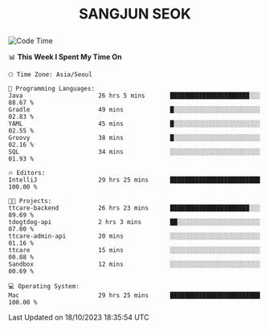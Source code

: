 <h1>
 <p align="center">
   SANGJUN SEOK
 </p>
</h1>

<!--START_SECTION:waka-->
![Code Time](http://img.shields.io/badge/Code%20Time-2%2C898%20hrs%2019%20mins-blue)

📊 **This Week I Spent My Time On** 

```text
🕑︎ Time Zone: Asia/Seoul

💬 Programming Languages: 
Java                     26 hrs 5 mins       ██████████████████████░░░   88.67 % 
Gradle                   49 mins             █░░░░░░░░░░░░░░░░░░░░░░░░   02.83 % 
YAML                     45 mins             █░░░░░░░░░░░░░░░░░░░░░░░░   02.55 % 
Groovy                   38 mins             █░░░░░░░░░░░░░░░░░░░░░░░░   02.16 % 
SQL                      34 mins             ░░░░░░░░░░░░░░░░░░░░░░░░░   01.93 % 

🔥 Editors: 
IntelliJ                 29 hrs 25 mins      █████████████████████████   100.00 % 

🐱‍💻 Projects: 
ttcare-backend           26 hrs 23 mins      ██████████████████████░░░   89.69 % 
tdogtdog-api             2 hrs 3 mins        ██░░░░░░░░░░░░░░░░░░░░░░░   07.00 % 
ttcare-admin-api         20 mins             ░░░░░░░░░░░░░░░░░░░░░░░░░   01.16 % 
ttcare                   15 mins             ░░░░░░░░░░░░░░░░░░░░░░░░░   00.88 % 
Sandbox                  12 mins             ░░░░░░░░░░░░░░░░░░░░░░░░░   00.69 % 

💻 Operating System: 
Mac                      29 hrs 25 mins      █████████████████████████   100.00 % 
```


 Last Updated on 18/10/2023 18:35:54 UTC
<!--END_SECTION:waka-->
